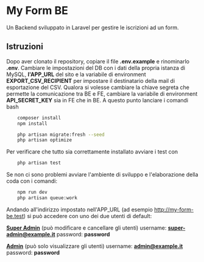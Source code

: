 # My Form BE

Un Backend sviluppato in Laravel per gestire le iscrizioni ad un form. 

## Istruzioni

Dopo aver clonato il repository, copiare il file **.env.example** e rinominarlo **.env**.
Cambiare le impostazioni del DB con i dati della propria istanza di MySQL, **l'APP_URL** del sito e la variabile di environment **EXPORT_CSV_RECIPIENT** per impostare il destinatario della mail di esportazione del CSV.
Qualora si volesse cambiare la chiave segreta che permette la comunicazione tra BE e FE, cambiare la variabile di environment **API_SECRET_KEY** sia in FE che in BE.
A questo punto lanciare i comandi bash

```bash
    composer install
    npm install

    php artisan migrate:fresh --seed
    php artisan optimize
```

Per verificare che tutto sia correttamente installato avviare i test con

```bash
    php artisan test
```

Se non ci sono problemi avviare l'ambiente di sviluppo e l'elaborazione della coda con i comandi:

```bash
    npm run dev
    php artisan queue:work
```

Andando all'indirizzo impostato nell'APP_URL (ad esempio http://my-form-be.test) si può accedere con uno dei due utenti di default:

<ins>**Super Admin**</ins> (può modificare e cancellare gli utenti)
username: **super-admin@example.it**
password: **password**

<ins>**Admin**</ins> (può solo visualizzare gli utenti)
username: **admin@example.it**
password: **password**



